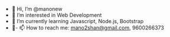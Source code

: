 - 👋 Hi, I’m @manonew
- 👀 I’m interested in Web Development
- 🌱 I’m currently learning Javascript, Node.js, Bootstrap
- 💞️- 📫 How to reach me: mano2shan@gmail.com, 9600266373

<!---
manonew/manonew is a ✨ special ✨ repository because its `README.md` (this file) appears on your GitHub profile.
You can click the Preview link to take a look at your changes.
--->
